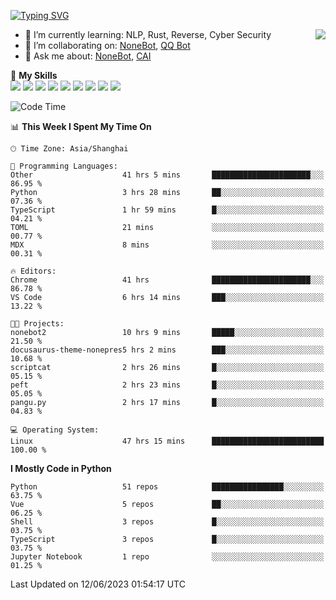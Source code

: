 [![Typing SVG](https://readme-typing-svg.herokuapp.com?size=25&duration=2500&color=8C43EA&vCenter=true&width=200&height=40&lines=Hi+there+%F0%9F%91%8B%F0%9F%8F%BB;I'm+yanyongyu)](https://git.io/typing-svg)

<a href="#">
  <img align="right" src="https://github-readme-stats.vercel.app/api?username=yanyongyu&count_private=true&show_icons=true&bg_color=15,f2f7fd,E0EAFC" />
</a>

- 🌱 I’m currently learning: NLP, Rust, Reverse, Cyber Security
- 👯 I’m collaborating on: [NoneBot](https://github.com/nonebot), [QQ Bot](https://github.com/Mrs4s/go-cqhttp)
- 💬 Ask me about: [NoneBot](https://github.com/nonebot), [CAI](https://github.com/cscs181/CAI)

🌟 **My Skills**  
![](https://img.shields.io/badge/-Python-3e74a2?style=flat-square&logo=Python&logoColor=fff)
![](https://img.shields.io/badge/-Node.js-339933?style=flat-square&logo=Node.js&logoColor=fff)
![](https://img.shields.io/badge/-Vue-4fc08d?style=flat-square&logo=Vue.js&logoColor=fff)
![](https://img.shields.io/badge/-React-2d98ce?style=flat-square&logo=React&logoColor=fff)
![](https://img.shields.io/badge/-Docker-2496ED?style=flat-square&logo=Docker&logoColor=fff)
![](https://img.shields.io/badge/-Linux-000000?style=flat-square&logo=Linux&logoColor=fff)
![](https://img.shields.io/badge/-MySQL-4479A1?style=flat-square&logo=MySQL&logoColor=fff)
![](https://img.shields.io/badge/-Redis-DC382D?style=flat-square&logo=Redis&logoColor=fff)
![](https://img.shields.io/badge/-MongoDB-47A248?style=flat-square&logo=MongoDB&logoColor=fff)

<!--START_SECTION:waka-->
![Code Time](http://img.shields.io/badge/Code%20Time-4%2C231%20hrs%2048%20mins-blue)

📊 **This Week I Spent My Time On** 

```text
🕑︎ Time Zone: Asia/Shanghai

💬 Programming Languages: 
Other                    41 hrs 5 mins       ██████████████████████░░░   86.95 % 
Python                   3 hrs 28 mins       ██░░░░░░░░░░░░░░░░░░░░░░░   07.36 % 
TypeScript               1 hr 59 mins        █░░░░░░░░░░░░░░░░░░░░░░░░   04.21 % 
TOML                     21 mins             ░░░░░░░░░░░░░░░░░░░░░░░░░   00.77 % 
MDX                      8 mins              ░░░░░░░░░░░░░░░░░░░░░░░░░   00.31 % 

🔥 Editors: 
Chrome                   41 hrs              ██████████████████████░░░   86.78 % 
VS Code                  6 hrs 14 mins       ███░░░░░░░░░░░░░░░░░░░░░░   13.22 % 

🐱‍💻 Projects: 
nonebot2                 10 hrs 9 mins       █████░░░░░░░░░░░░░░░░░░░░   21.50 % 
docusaurus-theme-nonepres5 hrs 2 mins        ███░░░░░░░░░░░░░░░░░░░░░░   10.68 % 
scriptcat                2 hrs 26 mins       █░░░░░░░░░░░░░░░░░░░░░░░░   05.15 % 
peft                     2 hrs 23 mins       █░░░░░░░░░░░░░░░░░░░░░░░░   05.05 % 
pangu.py                 2 hrs 17 mins       █░░░░░░░░░░░░░░░░░░░░░░░░   04.83 % 

💻 Operating System: 
Linux                    47 hrs 15 mins      █████████████████████████   100.00 % 
```

**I Mostly Code in Python** 

```text
Python                   51 repos            ████████████████░░░░░░░░░   63.75 % 
Vue                      5 repos             ██░░░░░░░░░░░░░░░░░░░░░░░   06.25 % 
Shell                    3 repos             █░░░░░░░░░░░░░░░░░░░░░░░░   03.75 % 
TypeScript               3 repos             █░░░░░░░░░░░░░░░░░░░░░░░░   03.75 % 
Jupyter Notebook         1 repo              ░░░░░░░░░░░░░░░░░░░░░░░░░   01.25 % 
```




 Last Updated on 12/06/2023 01:54:17 UTC
<!--END_SECTION:waka-->
